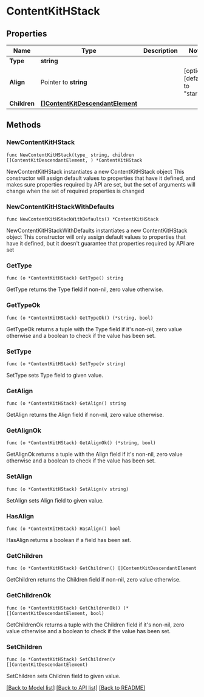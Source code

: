 # ContentKitHStack

## Properties

Name | Type | Description | Notes
------------ | ------------- | ------------- | -------------
**Type** | **string** |  | 
**Align** | Pointer to **string** |  | [optional] [default to "start"]
**Children** | [**[]ContentKitDescendantElement**](ContentKitDescendantElement.md) |  | 

## Methods

### NewContentKitHStack

`func NewContentKitHStack(type_ string, children []ContentKitDescendantElement, ) *ContentKitHStack`

NewContentKitHStack instantiates a new ContentKitHStack object
This constructor will assign default values to properties that have it defined,
and makes sure properties required by API are set, but the set of arguments
will change when the set of required properties is changed

### NewContentKitHStackWithDefaults

`func NewContentKitHStackWithDefaults() *ContentKitHStack`

NewContentKitHStackWithDefaults instantiates a new ContentKitHStack object
This constructor will only assign default values to properties that have it defined,
but it doesn't guarantee that properties required by API are set

### GetType

`func (o *ContentKitHStack) GetType() string`

GetType returns the Type field if non-nil, zero value otherwise.

### GetTypeOk

`func (o *ContentKitHStack) GetTypeOk() (*string, bool)`

GetTypeOk returns a tuple with the Type field if it's non-nil, zero value otherwise
and a boolean to check if the value has been set.

### SetType

`func (o *ContentKitHStack) SetType(v string)`

SetType sets Type field to given value.


### GetAlign

`func (o *ContentKitHStack) GetAlign() string`

GetAlign returns the Align field if non-nil, zero value otherwise.

### GetAlignOk

`func (o *ContentKitHStack) GetAlignOk() (*string, bool)`

GetAlignOk returns a tuple with the Align field if it's non-nil, zero value otherwise
and a boolean to check if the value has been set.

### SetAlign

`func (o *ContentKitHStack) SetAlign(v string)`

SetAlign sets Align field to given value.

### HasAlign

`func (o *ContentKitHStack) HasAlign() bool`

HasAlign returns a boolean if a field has been set.

### GetChildren

`func (o *ContentKitHStack) GetChildren() []ContentKitDescendantElement`

GetChildren returns the Children field if non-nil, zero value otherwise.

### GetChildrenOk

`func (o *ContentKitHStack) GetChildrenOk() (*[]ContentKitDescendantElement, bool)`

GetChildrenOk returns a tuple with the Children field if it's non-nil, zero value otherwise
and a boolean to check if the value has been set.

### SetChildren

`func (o *ContentKitHStack) SetChildren(v []ContentKitDescendantElement)`

SetChildren sets Children field to given value.



[[Back to Model list]](../README.md#documentation-for-models) [[Back to API list]](../README.md#documentation-for-api-endpoints) [[Back to README]](../README.md)


